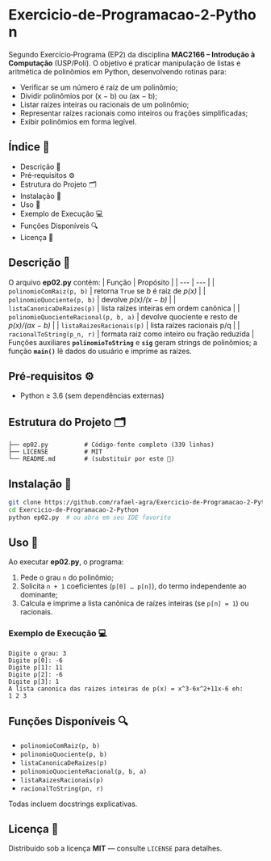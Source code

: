 # Exercicio‑de‑Programacao‑2‑Python 

Segundo Exercício‑Programa (EP2) da disciplina **MAC2166 – Introdução à Computação** (USP/Poli). O objetivo é praticar manipulação de listas e aritmética de polinômios em Python, desenvolvendo rotinas para:
* Verificar se um número é raiz de um polinômio;
* Dividir polinômios por (x − b) ou (ax − b);
* Listar raízes inteiras ou racionais de um polinômio;
* Representar raízes racionais como inteiros ou frações simplificadas;
* Exibir polinômios em forma legível.

## Índice 📑
- Descrição 📝  
- Pré‑requisitos ⚙️  
- Estrutura do Projeto 🗂️  
- Instalação 🔧  
- Uso 🚀  
- Exemplo de Execução 💻  
- Funções Disponíveis 🔍  
- Licença 📜  

## Descrição 📝
O arquivo **ep02.py** contém:
| Função | Propósito |
| --- | --- |
| `polinomioComRaiz(p, b)` | retorna `True` se *b* é raiz de *p(x)* |
| `polinomioQuociente(p, b)` | devolve *p(x)/(x − b)* |
| `listaCanonicaDeRaizes(p)` | lista raízes inteiras em ordem canônica |
| `polinomioQuocienteRacional(p, b, a)` | devolve quociente e resto de *p(x)/(ax − b)* |
| `listaRaizesRacionais(p)` | lista raízes racionais p/q |
| `racionalToString(p_n, r)` | formata raiz como inteiro ou fração reduzida |
Funções auxiliares **`polinomioToString`** e **`sig`** geram strings de polinômios; a função **`main()`** lê dados do usuário e imprime as raízes.

## Pré‑requisitos ⚙️
- Python ≥ 3.6 (sem dependências externas)

## Estrutura do Projeto 🗂️
```
├── ep02.py          # Código‑fonte completo (339 linhas)
├── LICENSE          # MIT
└── README.md        # (substituir por este 🙂)
```

## Instalação 🔧
```bash
git clone https://github.com/rafael-agra/Exercicio-de-Programacao-2-Python.git
cd Exercicio-de-Programacao-2-Python
python ep02.py  # ou abra em seu IDE favorito
```

## Uso 🚀
Ao executar **ep02.py**, o programa:
1. Pede o grau `n` do polinômio;
2. Solicita `n + 1` coeficientes (`p[0] … p[n]`), do termo independente ao dominante;
3. Calcula e imprime a lista canônica de raízes inteiras (se `p[n] = 1`) ou racionais.

### Exemplo de Execução 💻
```
Digite o grau: 3
Digite p[0]: -6
Digite p[1]: 11
Digite p[2]: -6
Digite p[3]: 1
A lista canonica das raizes inteiras de p(x) = x^3-6x^2+11x-6 eh:
1 2 3
```

## Funções Disponíveis 🔍
- `polinomioComRaiz(p, b)`  
- `polinomioQuociente(p, b)`  
- `listaCanonicaDeRaizes(p)`  
- `polinomioQuocienteRacional(p, b, a)`  
- `listaRaizesRacionais(p)`  
- `racionalToString(pn, r)`  

Todas incluem docstrings explicativas.

## Licença 📜
Distribuído sob a licença **MIT** — consulte `LICENSE` para detalhes.

